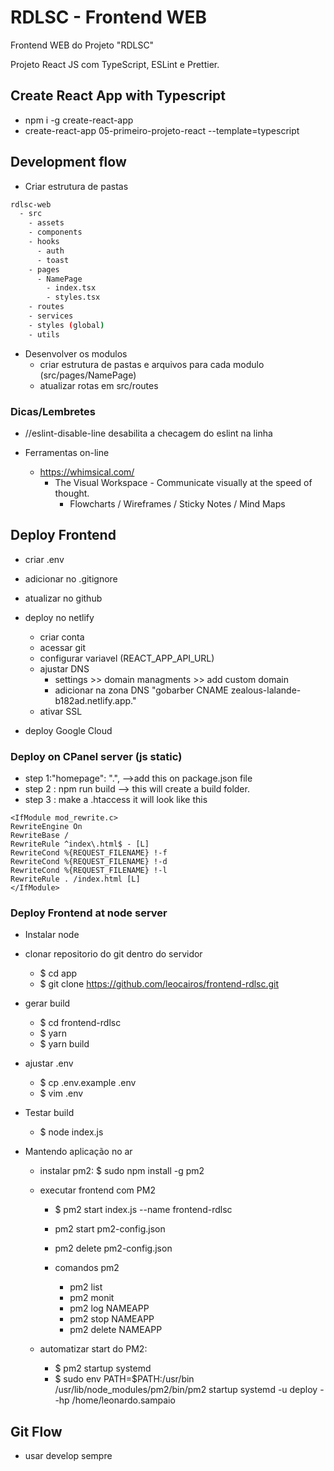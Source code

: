 # RDLSC - Frontend WEB

Frontend WEB do Projeto "RDLSC"

Projeto React JS com TypeScript, ESLint e Prettier.


## Create React App with Typescript

* npm i -g create-react-app
* create-react-app 05-primeiro-projeto-react --template=typescript

## Development flow

* Criar estrutura de pastas
```bash
rdlsc-web
  - src
    - assets
    - components
    - hooks
      - auth
      - toast
    - pages
      - NamePage
        - index.tsx
        - styles.tsx
    - routes
    - services
    - styles (global)
    - utils
```
* Desenvolver os modulos
  * criar estrutura de pastas e arquivos para cada modulo (src/pages/NamePage)
  * atualizar rotas em src/routes


### Dicas/Lembretes

* //eslint-disable-line
  desabilita a checagem do eslint na linha

* Ferramentas on-line
  - https://whimsical.com/
    - The Visual Workspace - Communicate visually at the speed of thought.
      * Flowcharts / Wireframes / Sticky Notes / Mind Maps

## Deploy Frontend

* criar .env
* adicionar no  .gitignore
* atualizar no github
* deploy no netlify
  * criar conta
  * acessar git
  * configurar variavel (REACT_APP_API_URL)
  * ajustar DNS
    * settings >> domain managments >> add custom domain
    * adicionar na zona DNS "gobarber CNAME zealous-lalande-b182ad.netlify.app."
  * ativar SSL

* deploy Google Cloud

### Deploy on CPanel server (js static)

* step 1:"homepage": ".", -->add this on package.json file
* step 2 : npm run build --> this will create a build folder.
* step 3 : make a .htaccess it will look like this

```
<IfModule mod_rewrite.c>
RewriteEngine On
RewriteBase /
RewriteRule ^index\.html$ - [L]
RewriteCond %{REQUEST_FILENAME} !-f
RewriteCond %{REQUEST_FILENAME} !-d
RewriteCond %{REQUEST_FILENAME} !-l
RewriteRule . /index.html [L]
</IfModule>
```

### Deploy Frontend at node server

* Instalar node

* clonar repositorio do git dentro do servidor
  * $ cd app
  * $ git clone https://github.com/leocairos/frontend-rdlsc.git
* gerar build
  * $ cd frontend-rdlsc
  * $ yarn
  * $ yarn build

* ajustar .env
  * $ cp .env.example .env
  * $ vim .env

* Testar build
  * $ node index.js

* Mantendo aplicação no ar

  * instalar pm2: $ sudo npm install -g pm2
  * executar frontend com PM2
    * $ pm2 start index.js --name frontend-rdlsc

    *  pm2 start pm2-config.json
    *  pm2 delete pm2-config.json

    * comandos pm2
      * pm2 list
      * pm2 monit
      * pm2 log NAMEAPP
      * pm2 stop NAMEAPP
      * pm2 delete NAMEAPP

  * automatizar start do PM2:
    * $ pm2 startup systemd
    * $ sudo env PATH=$PATH:/usr/bin /usr/lib/node_modules/pm2/bin/pm2 startup systemd -u deploy --hp /home/leonardo.sampaio


## Git Flow
  * usar develop sempre
